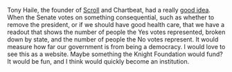 Tony Haile, the founder of <a href="https://scroll.com/">Scroll</a> and Chartbeat, had a really <a href="https://twitter.com/arctictony/status/1225253452168781825">good idea</a>. When the Senate votes on something consequential, such as whether to remove the president, or if we should have good health care, that we have a readout that shows the number of people the Yes votes represented, broken down by state, and the number of people the No votes represent. It would measure how far our government is from being a democracy. I would love to see this as a website. Maybe something the Knight Foundation would fund? It would be fun, and I think would quickly become an institution.
